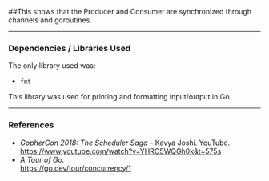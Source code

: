 ##This shows that the Producer and Consumer are synchronized through channels and goroutines.  

---

### Dependencies / Libraries Used  

The only library used was:  
- `fmt`  

This library was used for printing and formatting input/output in Go.  

---

### References  

- *GopherCon 2018: The Scheduler Saga* – Kavya Joshi. YouTube.  
  https://www.youtube.com/watch?v=YHRO5WQGh0k&t=575s  
- *A Tour of Go.*  
  https://go.dev/tour/concurrency/1  
